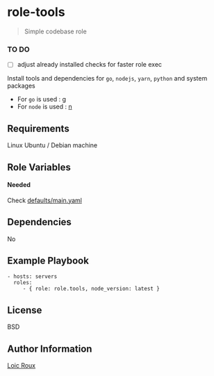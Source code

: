 role-tools
=========
> Simple codebase role

### TO DO
- [ ] adjust already installed checks for faster role exec

Install tools and dependencies for `go`, `nodejs`, `yarn`, `python` and system packages

- For `go` is used : [g](https://github.com/stefanmaric/g)
- For `node` is used : [n](https://github.com/tj/n)

Requirements
------------

Linux Ubuntu / Debian machine

Role Variables
--------------
#### Needed

Check [defaults/main.yaml](./defaults/main.yml)

Dependencies
------------

No

Example Playbook
----------------

    - hosts: servers
      roles:
         - { role: role.tools, node_version: latest }

License
-------

BSD

Author Information
------------------

[Loic Roux]()
